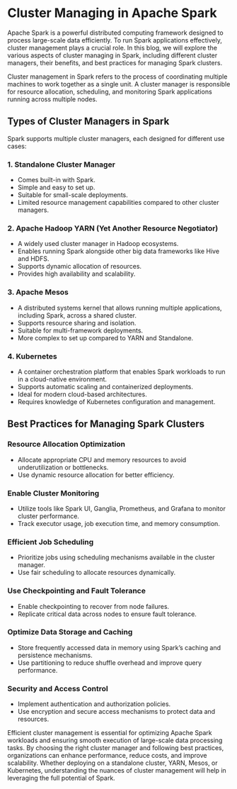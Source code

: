 # Cluster Managing in Apache Spark

Apache Spark is a powerful distributed computing framework designed to process large-scale data efficiently. To run Spark applications effectively, cluster management plays a crucial role. In this blog, we will explore the various aspects of cluster managing in Spark, including different cluster managers, their benefits, and best practices for managing Spark clusters.

Cluster management in Spark refers to the process of coordinating multiple machines to work together as a single unit. A cluster manager is responsible for resource allocation, scheduling, and monitoring Spark applications running across multiple nodes.

## Types of Cluster Managers in Spark

Spark supports multiple cluster managers, each designed for different use cases:

### 1. Standalone Cluster Manager
- Comes built-in with Spark.
- Simple and easy to set up.
- Suitable for small-scale deployments.
- Limited resource management capabilities compared to other cluster managers.

### 2. Apache Hadoop YARN (Yet Another Resource Negotiator)
- A widely used cluster manager in Hadoop ecosystems.
- Enables running Spark alongside other big data frameworks like Hive and HDFS.
- Supports dynamic allocation of resources.
- Provides high availability and scalability.

### 3. Apache Mesos
- A distributed systems kernel that allows running multiple applications, including Spark, across a shared cluster.
- Supports resource sharing and isolation.
- Suitable for multi-framework deployments.
- More complex to set up compared to YARN and Standalone.

### 4. Kubernetes
- A container orchestration platform that enables Spark workloads to run in a cloud-native environment.
- Supports automatic scaling and containerized deployments.
- Ideal for modern cloud-based architectures.
- Requires knowledge of Kubernetes configuration and management.


## Best Practices for Managing Spark Clusters

### Resource Allocation Optimization
- Allocate appropriate CPU and memory resources to avoid underutilization or bottlenecks.
- Use dynamic resource allocation for better efficiency.

### Enable Cluster Monitoring
- Utilize tools like Spark UI, Ganglia, Prometheus, and Grafana to monitor cluster performance.
- Track executor usage, job execution time, and memory consumption.

### Efficient Job Scheduling
- Prioritize jobs using scheduling mechanisms available in the cluster manager.
- Use fair scheduling to allocate resources dynamically.

### Use Checkpointing and Fault Tolerance
- Enable checkpointing to recover from node failures.
- Replicate critical data across nodes to ensure fault tolerance.

### Optimize Data Storage and Caching
- Store frequently accessed data in memory using Spark’s caching and persistence mechanisms.
- Use partitioning to reduce shuffle overhead and improve query performance.

### Security and Access Control
- Implement authentication and authorization policies.
- Use encryption and secure access mechanisms to protect data and resources.


Efficient cluster management is essential for optimizing Apache Spark workloads and ensuring smooth execution of large-scale data processing tasks. By choosing the right cluster manager and following best practices, organizations can enhance performance, reduce costs, and improve scalability. Whether deploying on a standalone cluster, YARN, Mesos, or Kubernetes, understanding the nuances of cluster management will help in leveraging the full potential of Spark.
